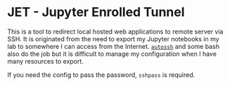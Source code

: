 # JET - Jupyter Enrolled Tunnel

This is a tool to redirect local hosted web applications to remote server via SSH.
It is originated from the need to export my Jupyter notebooks in my lab to somewhere I can access from the Internet.
[`autossh`](http://www.harding.motd.ca/autossh) and some bash also do the job but it is difficult to manage my configuration when I have many resources to export.

If you need the config to pass the password, `sshpass` is required.

